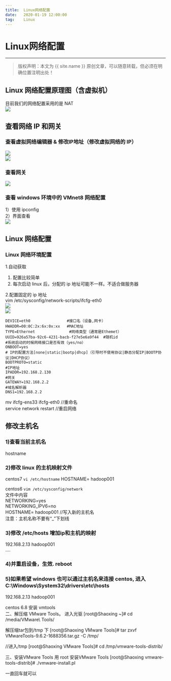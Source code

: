 ```yaml
---
title:  Linux网络配置
date:   2020-01-19 12:00:00
tag:    Linux
---
```


# Linux网络配置 

***
> 版权声明：本文为 {{ site.name }} 原创文章，可以随意转载，但必须在明确位置注明出处！

<head><link rel="stylesheet" href="../css/rouge.css"></head>

## Linux 网络配置原理图（含虚拟机）
目前我们的网络配置采用的是 NAT   
![](/images/Linux/网络.png)   

## 查看网络 IP 和网关
### 查看虚拟网络编辑器 & 修改IP地址（修改虚拟网络的 IP）
![](/images/Linux/IP_01.png)   
![](/images/Linux/ping_01.png)

### 查看网关
![](/images/Linux/ping_02.png)

### 查看 windows 环境中的 VMnet8 网络配置
1）使用 ipconfig     
2）界面查看   
![](/images/Linux/ping_06.png)


## Linux 网络配置
### Linux 网络环境配置
1.自动获取       
1) 配置比较简单   
2) 每次启动 linux 后，分配的 ip 地址可能不一样。不适合做服务器    

2.配置固定的 ip 地址    
vim  /etc/sysconfig/network-scripts/ifcfg-eth0    
![](/images/Linux/ping_03.png)   
![](/images/Linux/ping_04.png)   
```
DEVICE=eth0                #接口名（设备,网卡）
HWADDR=00:0C:2x:6x:0x:xx   #MAC地址 
TYPE=Ethernet               #网络类型（通常是Ethemet）
UUID=926a57ba-92c6-4231-bacb-f27e5e6a9f44  #随机id
#系统启动的时候网络接口是否有效（yes/no）
ONBOOT=yes                
# IP的配置方法[none|static|bootp|dhcp]（引导时不使用协议|静态分配IP|BOOTP协议|DHCP协议）
BOOTPROTO=static      
#IP地址
IPADDR=192.168.2.130  
#网关  
GATEWAY=192.168.2.2      
#域名解析器
DNS1=192.168.2.2 
```
mv ifcfg-ens33 ifcfg-eth0 //重命名     
service network restart  //重启网络    


## 修改主机名
### 1)查看当前主机名   
hostname   
### 2)修改 linux 的主机映射文件   
centos7   `vi /etc/hostname`     HOSTNAME= hadoop001   

centos6 `vim /etc/sysconfig/network`   
文件中内容   
NETWORKING=yes   
NETWORKING_IPV6=no   
HOSTNAME= hadoop001 //写入新的主机名   
注意：主机名称不要有“_”下划线    

### 3)修改 /etc/hosts 增加ip和主机的映射   
192.168.2.13  hadoop001   
    ....
### 4)并重启设备，生效.   reboot   
### 5)如果希望 windows 也可以通过主机名来连接 centos, 进入C:\Windows\System32\drivers\etc\hosts      
192.168.2.13 hadoop001	   


centos 6.8 安装 vmtools   
二、解压缩 VMware Tools。
进入光驱
[root@Shaoxing ~]# cd /media/VMware\ Tools/       

解压缩tar包到/tmp 下
[root@Shaoxing VMware Tools]# tar zxvf VMwareTools-9.6.2-1688356.tar.gz -C /tmp/    

//进入/tmp
[root@Shaoxing VMware Tools]# cd /tmp/vmware-tools-distrib/    


三、安装VMware Tools
用 root 安装VMware Tools
[root@Shaoxing vmware-tools-distrib]# ./vmware-install.pl       

一直回车就可以